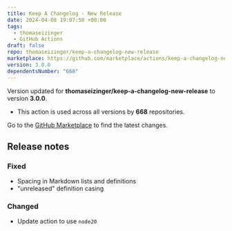 ```yaml
---
title: Keep A Changelog - New Release
date: 2024-04-08 19:07:50 +00:00
tags:
  - thomaseizinger
  - GitHub Actions
draft: false
repo: thomaseizinger/keep-a-changelog-new-release
marketplace: https://github.com/marketplace/actions/keep-a-changelog-new-release
version: 3.0.0
dependentsNumber: "668"
---
```



Version updated for **thomaseizinger/keep-a-changelog-new-release** to version **3.0.0**.
- This action is used across all versions by **668** repositories.

Go to the [GitHub Marketplace](https://github.com/marketplace/actions/keep-a-changelog-new-release) to find the latest changes.

## Release notes

### Fixed

- Spacing in Markdown lists and definitions
- "unreleased" definition casing

### Changed

- Update action to use `node20`
